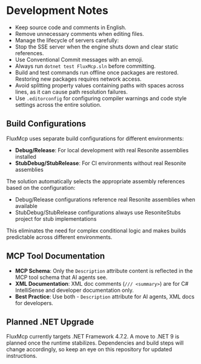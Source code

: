 # Development Notes

- Keep source code and comments in English.
- Remove unnecessary comments when editing files.
- Manage the lifecycle of servers carefully:
- Stop the SSE server when the engine shuts down and clear static references.
- Use Conventional Commit messages with an emoji.
- Always run `dotnet test FluxMcp.sln` before committing.
- Build and test commands run offline once packages are restored. Restoring new packages requires network access.
- Avoid splitting property values containing paths with spaces across lines, as it can cause path resolution failures.
- Use `.editorconfig` for configuring compiler warnings and code style settings across the entire solution.

## Build Configurations

FluxMcp uses separate build configurations for different environments:

- **Debug/Release**: For local development with real Resonite assemblies installed
- **StubDebug/StubRelease**: For CI environments without real Resonite assemblies
  
The solution automatically selects the appropriate assembly references based on the configuration:
- Debug/Release configurations reference real Resonite assemblies when available
- StubDebug/StubRelease configurations always use ResoniteStubs project for stub implementations

This eliminates the need for complex conditional logic and makes builds predictable across different environments.

## MCP Tool Documentation

- **MCP Schema**: Only the `Description` attribute content is reflected in the MCP tool schema that AI agents see.
- **XML Documentation**: XML doc comments (`/// <summary>`) are for C# IntelliSense and developer documentation only.
- **Best Practice**: Use both - `Description` attribute for AI agents, XML docs for developers.


## Planned .NET Upgrade

FluxMcp currently targets .NET Framework 4.7.2. A move to .NET 9 is planned once the runtime stabilizes. Dependencies and build steps will change accordingly, so keep an eye on this repository for updated instructions.
